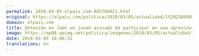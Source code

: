 ```yaml
---
permalink: 2018-03-05-elpais.com-985704021.html
original: https://elpais.com/politica/2018/03/05/actualidad/1520258498_310628.html#?ref=rss&format=simple&link=link
domain: elpais.com
title: Detenido en Jaén un joven acusado de participar en una agresión sexual en grupo a una menor
image: https://ep00.epimg.net/politica/imagenes/2018/03/05/actualidad/1520258498_310628_1520264341_rrss_normal.jpg
date: 2018-03-05 16:06:31
translations: en
---
```


